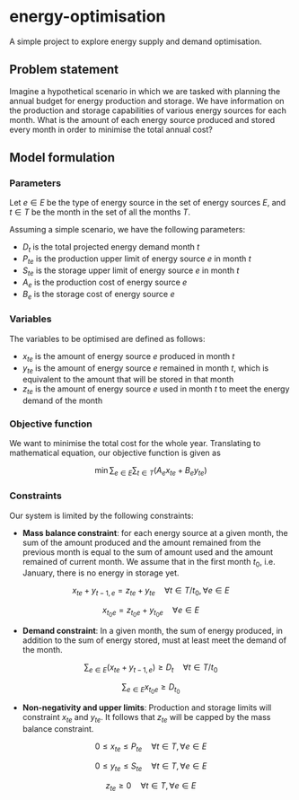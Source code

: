 # energy-optimisation
A simple project to explore energy supply and demand optimisation. 

## Problem statement
Imagine a hypothetical scenario in which we are tasked with planning the annual budget for energy production and storage. We have information on the production and storage capabilities of various energy sources for each month. What is the amount of each energy source produced and stored every month in order to minimise the total annual cost?

## Model formulation

### Parameters
Let $e \in E$ be the type of energy source in the set of energy sources $E$, and $t \in T$ be the month in the set of all the months $T$. 

Assuming a simple scenario, we have the following parameters:
- $D_t$ is the total projected energy demand month $t$
- $P_{te}$ is the production upper limit of energy source $e$ in month $t$
- $S_{te}$ is the storage upper limit of energy source $e$ in month $t$
- $A_e$ is the production cost of energy source $e$ 
- $B_e$ is the storage cost of energy source $e$

### Variables

The variables to be optimised are defined as follows:
- $x_{te}$ is the amount of energy source $e$ produced in month $t$
- $y_{te}$ is the amount of energy source $e$ remained in month $t$, which is equivalent to the amount that will be stored in that month
- $z_{te}$ is the amount of energy source $e$ used in month $t$ to meet the energy demand of the month

### Objective function
We want to minimise the total cost for the whole year. Translating to mathematical equation, our objective function is given as

$$ \min \sum_{e\in E} \sum_{t \in T} \Big( A_e x_{te} + B_e y_{te} \Big)$$

### Constraints
Our system is limited by the following constraints:

- **Mass balance constraint**: for each energy source at a given month, the sum of the amount produced and the amount remained from the previous month is equal to the sum of amount used and the amount remained of current month. We assume that in the first month $t_0$, i.e. January, there is no energy in storage yet.

$$ x_{te} + y_{t-1, e} = z_{te} + y_{te} \quad \forall t \in T/t_0, \forall e \in E$$

$$ x_{t_0 e} = z_{t_0 e} + y_{t_0 e} \quad \forall e \in E $$

- **Demand constraint**: In a given month, the sum of energy produced, in addition to the sum of energy stored, must at least meet the demand of the month.

$$ \sum_{e \in E} \Big( x_{te} + y_{t-1, e} \Big) \geq D_t \quad \forall t \in T/t_0$$

$$ \sum_{e \in E} x_{t_0 e} \geq D_{t_0} $$

- **Non-negativity and upper limits**: Production and storage limits will constraint $x_{te}$ and $y_{te}$. It follows that $z_{te}$ will be capped by the mass balance constraint.

$$ 0 \leq x_{te} \leq P_{te} \quad \forall t \in T, \forall e \in E$$

$$ 0 \leq y_{te} \leq S_{te} \quad \forall t \in T, \forall e \in E$$

$$ z_{te} \geq 0 \quad \forall t \in T, \forall e \in E$$
